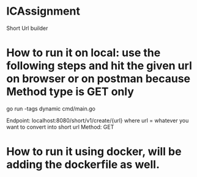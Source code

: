 # ICAssignment
Short Url builder

# How to run it on local: use the following steps and hit the given url on browser or on postman because Method type is GET only 
go run -tags dynamic cmd/main.go


Endpoint:  localhost:8080/short/v1/create/{url}
    where url = whatever you want to convert into short url
Method: GET

# How to run it using docker, will be adding the dockerfile as well.

